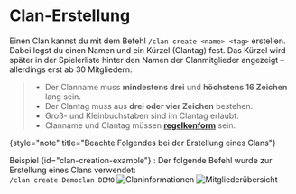 # Clan-Erstellung

Einen Clan kannst du mit dem Befehl `/clan create <name> <tag>` erstellen.
Dabei legst du einen Namen und ein Kürzel (Clantag) fest.
Das Kürzel wird später in der Spielerliste hinter den Namen der
Clanmitglieder angezeigt – allerdings erst ab 30 Mitgliedern.

> - Der Clanname muss **mindestens drei** und **höchstens 16 Zeichen** lang sein.
> - Der Clantag muss aus **drei oder vier Zeichen** bestehen.
> - Groß- und Kleinbuchstaben sind im Clantag erlaubt.
> - Clanname und Clantag müssen **[regelkonform](rules.md)** sein.
> 
{style="note" title="Beachte Folgendes bei der Erstellung eines Clans"}

Beispiel {id="clan-creation-example"}
: Der folgende Befehl wurde zur Erstellung eines Clans verwendet:\
`/clan create Democlan DEMO`
![Claninformationen](clan-info-command.png)
![Mitgliederübersicht](clan-members-tab.png)